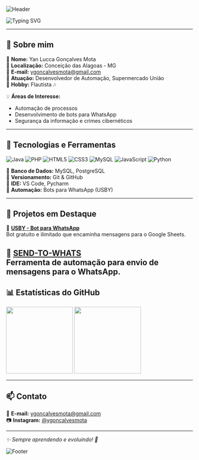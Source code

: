 ![Header](https://capsule-render.vercel.app/api?type=waving&height=200&color=d83a7c&text=Sejam+bem+vindos!;&reversal=false&fontColor=e2e2e2&fontSize=20&fontAlignY=40)

![Typing SVG](https://readme-typing-svg.herokuapp.com/?color=d83a7c&size=40&center=true&vCenter=true&width=1000&lines=Olá,+prazer!+Eu+me+chamo+Yan+Lucca;+Sou+um+Desenvolvedor+de+Automações)

---

## 🚀 Sobre mim

🎯 **Nome:** Yan Lucca Gonçalves Mota  
📍 **Localização:** Conceição das Alagoas - MG  
📧 **E-mail:** [ygoncalvesmota@gmail.com](mailto:ygoncalvesmota@gmail.com)  
💼 **Atuação:** Desenvolvedor de Automação, Supermercado União  
🎵 **Hobby:** Flautista 🎶  

💡 **Áreas de Interesse:**
- Automação de processos
- Desenvolvimento de bots para WhatsApp
- Segurança da informação e crimes cibernéticos

---

## 🔧 Tecnologias e Ferramentas

![Java](https://img.shields.io/badge/Java-ED8B00?style=for-the-badge&logo=java&logoColor=white)
![PHP](https://img.shields.io/badge/PHP-777BB4?style=for-the-badge&logo=php&logoColor=white)
![HTML5](https://img.shields.io/badge/HTML5-E34F26?style=for-the-badge&logo=html5&logoColor=white)
![CSS3](https://img.shields.io/badge/CSS3-1572B6?style=for-the-badge&logo=css3&logoColor=white)
![MySQL](https://img.shields.io/badge/MySQL-4479A1?style=for-the-badge&logo=mysql&logoColor=white)
![JavaScript](https://img.shields.io/badge/JavaScript-F7DF1E?style=for-the-badge&logo=javascript&logoColor=black)
![Python](https://img.shields.io/badge/Python-14354C?style=for-the-badge&logo=python&logoColor=white)

🔹 **Banco de Dados:** MySQL, PostgreSQL  
🔹 **Versionamento:** Git & GitHub  
🔹 **IDE:** VS Code, Pycharm  
🔹 **Automação:** Bots para WhatsApp (USBY)  

---

## 📌 Projetos em Destaque

🔹 **[USBY - Bot para WhatsApp](https://github.com/YANLUCCA0205/USBY)**  
Bot gratuito e ilimitado que encaminha mensagens para o Google Sheets.

🔹 **[SEND-TO-WHATS](https://github.com/YANLUCCA0205/SEND-TO-WHATS)**  
Ferramenta de automação para envio de mensagens para o WhatsApp.
---

## 📊 Estatísticas do GitHub

<div>
  <img height="180em" src= "https://github-readme-stats.vercel.app/api?username=YANLUCCA0205&show_icons=true&theme=radical&include_all_commits=true">
  <img height="180em" src= "https://github-readme-stats.vercel.app/api/top-langs/?username=YANLUCCA0205&show_icons=true&theme=radical">
</div>

---

## 📫 Contato

📩 **E-mail:** [ygoncalvesmota@gmail.com](mailto:ygoncalvesmota@gmail.com)  
📷 **Instagram:** [@ygoncalvesmota](https://instagram.com/ygoncalvesmota)  


---
_✨ Sempre aprendendo e evoluindo! 🚀_

![Footer](https://capsule-render.vercel.app/api?type=waving&height=100&color=d83a7c&section=footer)
